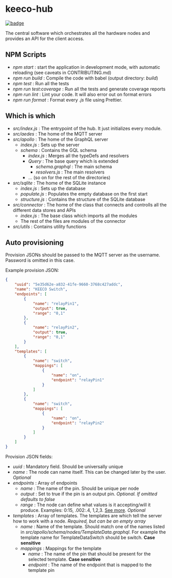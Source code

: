 # keeco-hub



[![badge](https://ci.systemtest.tk/badge/3)](https://ci.systemtest.tk/repo/3)

The central software which orchestrates all the hardware nodes and provides an API for the client access.



## NPM Scripts

- _npm start_ : start the application in development mode, with automatic reloading (see caveats in CONTRIBUTING.md)
- _npm run build_ : Compile the code with babel (output directory: _build_)
- _npm test_ : Run all the tests
- _npm run test:coverage_ : Run all the tests and generate coverage reports
- _npm run lint_ : Lint your code. It will also error out on format errors
- _npm run format_ : Format every _.js_ file using Prettier.



## Which is which

- _src/index.js_ : The entrypoint of the hub. It just initializes every module.
- _src/aedes_ : The home of the MQTT server
- _src/apollo_ : The home of the GraphQL server
	- _index.js_ : Sets up the server
	- _schema_ : Contains the GQL schema
		- _index.js_ : Merges all the typeDefs and resolvers
		- _Query_ : The base query which is extended
			- _schema.graphql_ : The main schema
			- _resolvers.js_ : The main resolvers
		- ... (so on for the rest of the directories)
- _src/sqlite_ : The home of the SQLite instance
	- _index.js_ : Sets up the database
	- _populate.js_ : Populates the empty database on the first start
	- _structure.js_ : Contains the structure of the SQLite database
- _src/connector_ : The home of the class that connects and controlls all the different data stores and APIs
	- _index.js_ : The base class which imports all the modules
	- The rest of the files are modules of the connector
- _src/utils_ : Contains utility functions



## Auto provisioning

Provision JSONs should be passed to the MQTT server as the username. Password is omitted in this case.

Example provision JSON:
```json
{
	"uuid": "5e35d62e-a832-41fe-9660-3768c427addc",
	"name": "KEECO Switch",
	"endpoints": [
		{
			"name": "relayPin1",
			"output": true,
			"range": "0,1"
		},
		{
			"name": "relayPin2",
			"output": true,
			"range": "0,1"
		}
	],
	"templates": [
		{
			"name": "switch",
			"mappings": [
				{
					"name": "on",
					"endpoint": "relayPin1"
				}
			]
		},
		{
			"name": "switch",
			"mappings": [
				{
					"name": "on",
					"endpoint": "relayPin2"
				}
			]
		}
	]
}
```

Provision JSON fields:
- _uuid_ : Mandatory field. Should be universally unique
- _name_ : The node can name itself. This can be changed later by the user. _Optional_
- _endpoints_ : Array of endpoints
	- _name_ : The name of the pin. Should be unique per node
	- _output_ : Set to true if the pin is an output pin. _Optional. If omitted defaults to false_
	- _range_ : The node can define what values is it accepting/will it produce. Examples: 0:15, .002:.4, 1,2,3. [See more](https://www.npmjs.com/package/number-ranger). _Optional_
- _templates_ : Array of templates. The templates are which tell the server how to work with a node. _Required, but can be an empty array_
	- _name_ : Name of the template. Should match one of the names listed in _src/apollo/schema/nodes/TemplateData.graphql_. For example the template name for TemplateDataSwitch should be switch. __Case sensitive__
	- _mappings_ : Mappings for the template
		- _name_ : The name of the pin that should be present for the selected template. __Case sensitive__
		- _endpoint_ : The name of the endpoint that is mapped to the template pin